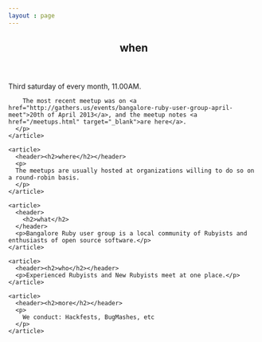 ```yaml
---
layout : page
---
```


<section id="container">
  <div id="flash"></div>

  <section class='column'>
    <article>
      <header><h2>when</h2></header>
      <p>
        Third saturday of every month, 11.00AM. 
        
        The most recent meetup was on <a href="http://gathers.us/events/bangalore-ruby-user-group-april-meet">20th of April 2013</a>, and the meetup notes <a href="/meetups.html" target="_blank">are here</a>.
      </p>
    </article>
  
    <article>
      <header><h2>where</h2></header>
      <p> 
      The meetups are usually hosted at organizations willing to do so on a round-robin basis.
      </p>
    </article>
  
    <article>
      <header>
        <h2>what</h2>
      </header>
      <p>Bangalore Ruby user group is a local community of Rubyists and enthusiasts of open source software.</p>
    </article>
  
    <article>
      <header><h2>who</h2></header>
      <p>Experienced Rubyists and New Rubyists meet at one place.</p>
    </article>
  
    <article>
      <header><h2>more</h2></header>
      <p>
        We conduct: Hackfests, BugMashes, etc       
      </p>
    </article>
  </section>

</section>


